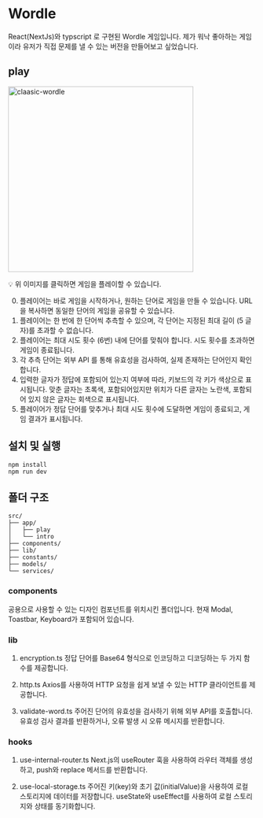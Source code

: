 # Wordle

React(NextJs)와 typscript 로 구현된 Wordle 게임입니다.
제가 워낙 좋아하는 게임이라 유저가 직접 문제를 낼 수 있는 버전을 만들어보고 싶었습니다.

## play
<a href="https://classic-wordle-bgmin2es-projects.vercel.app/">
   <img width="377" alt="claasic-wordle" src="https://github.com/user-attachments/assets/5c1110ca-1d3b-486e-abd3-1f3947c5bc29" />
</a>

💡 위 이미지를 클릭하면 게임을 플레이할 수 있습니다.

0. 플레이어는 바로 게임을 시작하거나, 원하는 단어로 게임을 만들 수 있습니다. URL 을 복사하면 동일한 단어의 게임을 공유할 수 있습니다.
1. 플레이어는 한 번에 한 단어씩 추측할 수 있으며, 각 단어는 지정된 최대 길이 (5 글자)를 초과할 수 없습니다.
2. 플레이어는 최대 시도 횟수 (6번) 내에 단어를 맞춰야 합니다. 시도 횟수를 초과하면 게임이 종료됩니다.
3. 각 추측 단어는 외부 API 를 통해 유효성을 검사하여, 실제 존재하는 단어인지 확인합니다.
4. 입력한 글자가 정답에 포함되어 있는지 여부에 따라, 키보드의 각 키가 색상으로 표시됩니다. 맞춘 글자는 초록색, 포함되어있지만 위치가 다른 글자는 노란색, 포함되어 있지 않은 글자는 회색으로 표시됩니다.
5. 플레이어가 정답 단어를 맞추거나 최대 시도 횟수에 도달하면 게임이 종료되고, 게임 결과가 표시됩니다.

## 설치 및 실행

```
npm install
npm run dev
```

## 폴더 구조

```
src/
├── app/
│   ├── play
│   └── intro
├── components/
├── lib/
├── constants/
├── models/
└── services/
```

### components

공용으로 사용할 수 있는 디자인 컴포넌트를 위치시킨 폴더입니다.
현재 Modal, Toastbar, Keyboard가 포함되어 있습니다.

### lib

1. encryption.ts
   정답 단어를 Base64 형식으로 인코딩하고 디코딩하는 두 가지 함수를 제공합니다.

2. http.ts
   Axios를 사용하여 HTTP 요청을 쉽게 보낼 수 있는 HTTP 클라이언트를 제공합니다.

3. validate-word.ts
   주어진 단어의 유효성을 검사하기 위해 외부 API를 호출합니다. 유효성 검사 결과를 반환하거나, 오류 발생 시 오류 메시지를 반환합니다.

### hooks

1. use-internal-router.ts
   Next.js의 useRouter 훅을 사용하여 라우터 객체를 생성하고, push와 replace 메서드를 반환합니다.

2. use-local-storage.ts
   주어진 키(key)와 초기 값(initialValue)을 사용하여 로컬 스토리지에 데이터를 저장합니다. useState와 useEffect를 사용하여 로컬 스토리지와 상태를 동기화합니다.
